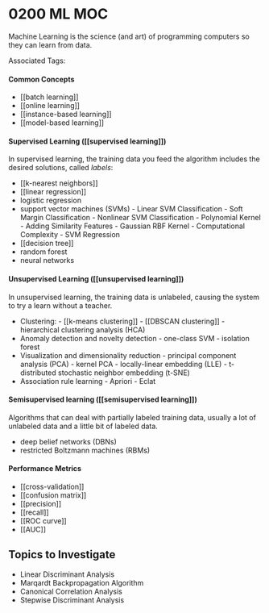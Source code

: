 # 0200 ML MOC
Machine Learning is the science (and art) of programming computers so they can learn from data.

Associated Tags: 

#### Common Concepts
- [[batch learning]]
- [[online learning]]
- [[instance-based learning]]
- [[model-based learning]]


#### Supervised Learning ([[supervised learning]])
In supervised learning, the training data you feed the algorithm includes the desired solutions, called *labels*:
- [[k-nearest neighbors]]
- [[linear regression]]
- logistic regression
- support vector machines (SVMs)
		- Linear SVM Classification
			- Soft Margin Classification
		- Nonlinear SVM Classification
			- Polynomial Kernel
			- Adding Similarity Features
			- Gaussian RBF Kernel
			- Computational Complexity
		- SVM Regression
- [[decision tree]]
- random forest
- neural networks

#### Unsupervised Learning ([[unsupervised learning]])
In unsupervised learning, the training data is unlabeled, causing the system to try a learn without a teacher.
- Clustering:
		- [[k-means clustering]]
		- [[DBSCAN clustering]]
		- hierarchical clustering analysis (HCA)
- Anomaly detection and novelty detection
		- one-class SVM
		- isolation forest
- Visualization and dimensionality reduction
		- principal component analysis (PCA)
		- kernel PCA
		- locally-linear embedding (LLE)
		- t-distributed stochastic neighbor embedding (t-SNE)
- Association rule learning
		- Apriori
		- Eclat

#### Semisupervised learning ([[semisupervised learning]])
Algorithms that can deal with partially labeled training data, usually a lot of unlabeled data and a little bit of labeled data.
-	deep belief networks (DBNs)
-	restricted Boltzmann machines (RBMs)

#### Performance Metrics
- [[cross-validation]]
- [[confusion matrix]]
- [[precision]]
- [[recall]]
- [[ROC curve]]
- [[AUC]]


## Topics to Investigate
- Linear Discriminant Analysis
- Marqardt Backpropagation Algorithm
- Canonical Correlation Analysis
- Stepwise Discriminant Analysis